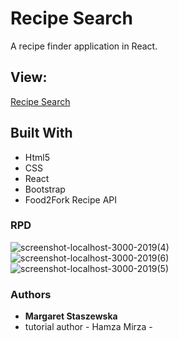 # Recipe Search
A recipe finder application in React.

## View:
[Recipe Search](https://megfan.github.io/Recipe_Search/)

## Built With

* Html5
* CSS
* React
* Bootstrap
* Food2Fork Recipe API 

### RPD


![screenshot-localhost-3000-2019(4)](https://user-images.githubusercontent.com/35031023/60387374-4553a580-9aa2-11e9-8ab8-83d3bd33e8b8.png)
![screenshot-localhost-3000-2019(6)](https://user-images.githubusercontent.com/35031023/60387376-48e72c80-9aa2-11e9-9838-c948bdfcf205.png)
![screenshot-localhost-3000-2019(5)](https://user-images.githubusercontent.com/35031023/60387375-471d6900-9aa2-11e9-98f2-fe5102897f12.png)


### Authors

* **Margaret Staszewska**
* tutorial author - Hamza Mirza -